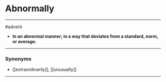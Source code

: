 # Abnormally
---
#adverb
- **In an abnormal manner; in a way that deviates from a standard, norm, or average.**
---
### Synonyms
- [[extraordinarily]], [[unusually]]
---
